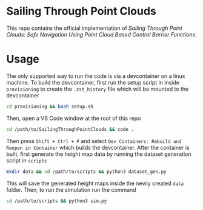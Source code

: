 # Sailing Through Point Clouds

This repo contains the official implementation of *Sailing Through Point Clouds: Safe Navigation Using Point Cloud Based Control Barrier Functions*.

# Usage

The only supported way to run the code is via a devcontainer on a linux machine. To build the devcontainer, first run the setup script in inside `provisioning` to create the `.zsh_history` file which will be mounted to the devcontainer

```bash
cd provisioning && bash setup.sh
```

Then, open a VS Code window at the root of this repo

```bash
cd /path/to/SailingThroughPointClouds && code . 
```

Then press `Shift + Ctrl + P` and select `Dev Containers: Rebuild and Reopen in Container` which builds the devcontainer. After the container is built, first generate the height map data by running the dataset generation script in `scripts`

```bash
mkdir data && cd /path/to/scripts && python3 dataset_gen.py
```

This will save the generated height maps inside the newly created `data` folder. Then, to run the simulation run the command

```bash
cd /path/to/scripts && python3 sim.py
```